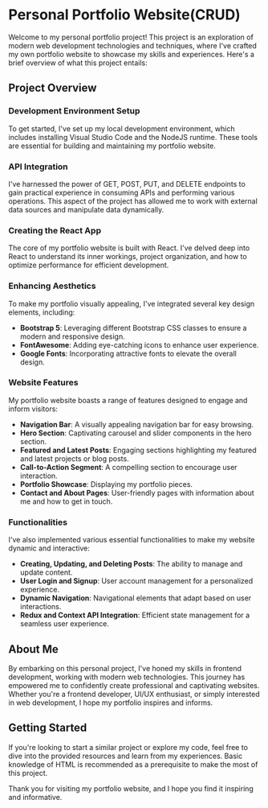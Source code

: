 # Personal Portfolio Website(CRUD)

Welcome to my personal portfolio project! This project is an exploration of modern web development technologies and techniques, where I've crafted my own portfolio website to showcase my skills and experiences. Here's a brief overview of what this project entails:

## Project Overview

### Development Environment Setup
To get started, I've set up my local development environment, which includes installing Visual Studio Code and the NodeJS runtime. These tools are essential for building and maintaining my portfolio website.

### API Integration
I've harnessed the power of GET, POST, PUT, and DELETE endpoints to gain practical experience in consuming APIs and performing various operations. This aspect of the project has allowed me to work with external data sources and manipulate data dynamically.

### Creating the React App
The core of my portfolio website is built with React. I've delved deep into React to understand its inner workings, project organization, and how to optimize performance for efficient development.

### Enhancing Aesthetics
To make my portfolio visually appealing, I've integrated several key design elements, including:
- **Bootstrap 5**: Leveraging different Bootstrap CSS classes to ensure a modern and responsive design.
- **FontAwesome**: Adding eye-catching icons to enhance user experience.
- **Google Fonts**: Incorporating attractive fonts to elevate the overall design.

### Website Features
My portfolio website boasts a range of features designed to engage and inform visitors:
- **Navigation Bar**: A visually appealing navigation bar for easy browsing.
- **Hero Section**: Captivating carousel and slider components in the hero section.
- **Featured and Latest Posts**: Engaging sections highlighting my featured and latest projects or blog posts.
- **Call-to-Action Segment**: A compelling section to encourage user interaction.
- **Portfolio Showcase**: Displaying my portfolio pieces.
- **Contact and About Pages**: User-friendly pages with information about me and how to get in touch.

### Functionalities
I've also implemented various essential functionalities to make my website dynamic and interactive:
- **Creating, Updating, and Deleting Posts**: The ability to manage and update content.
- **User Login and Signup**: User account management for a personalized experience.
- **Dynamic Navigation**: Navigational elements that adapt based on user interactions.
- **Redux and Context API Integration**: Efficient state management for a seamless user experience.

## About Me
By embarking on this personal project, I've honed my skills in frontend development, working with modern web technologies. This journey has empowered me to confidently create professional and captivating websites. Whether you're a frontend developer, UI/UX enthusiast, or simply interested in web development, I hope my portfolio inspires and informs.

## Getting Started
If you're looking to start a similar project or explore my code, feel free to dive into the provided resources and learn from my experiences. Basic knowledge of HTML is recommended as a prerequisite to make the most of this project.

Thank you for visiting my portfolio website, and I hope you find it inspiring and informative.